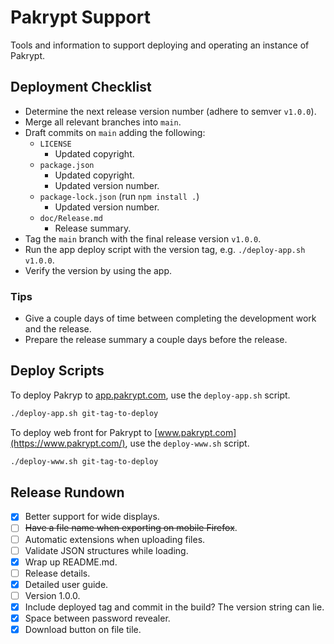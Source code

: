 # Pakrypt Support

Tools and information to support deploying and operating an instance of Pakrypt.

## Deployment Checklist

* Determine the next release version number (adhere to semver `v1.0.0`).
* Merge all relevant branches into `main`.
* Draft commits on `main` adding the following:
  - `LICENSE`
    - Updated copyright.
  - `package.json`
    - Updated copyright.
    - Updated version number.
  - `package-lock.json` (run `npm install .`)
    - Updated version number.
  - `doc/Release.md`
    - Release summary.
* Tag the `main` branch with the final release version `v1.0.0`.
* Run the app deploy script with the version tag, e.g. `./deploy-app.sh v1.0.0`.
* Verify the version by using the app.

### Tips

* Give a couple days of time between completing the development work and the release.
* Prepare the release summary a couple days before the release.

## Deploy Scripts

To deploy Pakryp to [app.pakrypt.com](https://app.pakrypt.com/), use the `deploy-app.sh` script.

```bash
./deploy-app.sh git-tag-to-deploy
```

To deploy web front for Pakrypt to [www.pakrypt.com](https://www.pakrypt.com/), use the `deploy-www.sh` script.

```bash
./deploy-www.sh git-tag-to-deploy
```

## Release Rundown 

* [x] Better support for wide displays.
* [ ] ~~Have a file name when exporting on mobile Firefox~~.
* [ ] Automatic extensions when uploading files.
* [ ] Validate JSON structures while loading.
* [x] Wrap up README.md.
* [ ] Release details.
* [x] Detailed user guide.
* [ ] Version 1.0.0.
* [x] Include deployed tag and commit in the build? The version string can lie.
* [x] Space between password revealer.
* [x] Download button on file tile.
